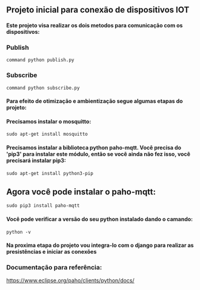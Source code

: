 ## Projeto inicial para conexão de dispositivos IOT

#### Este projeto visa realizar os dois metodos para comunicação com os dispositivos:

### Publish

``` command python publish.py ```

### Subscribe

``` command python subscribe.py ```

#### Para efeito de otimização e ambientização segue algumas etapas do projeto:

#### Precisamos instalar o mosquitto:

``` sudo apt-get install mosquitto ```

#### Precisamos instalar a biblioteca python paho-mqtt. Você precisa do 'pip3' para instalar este módulo, então se você ainda não fez isso, você precisará instalar pip3:

``` sudo apt-get install python3-pip ```

## Agora você pode instalar o paho-mqtt:

``` sudo pip3 install paho-mqtt ```

#### Você pode verificar a versão do seu python instalado dando o camando:

``` python -v ```

#### Na proxima etapa do projeto vou integra-lo com o django para realizar as presistências e iniciar as conexões

### Documentação para referência:

https://www.eclipse.org/paho/clients/python/docs/
